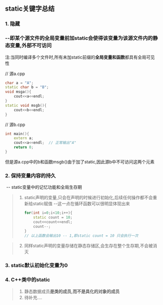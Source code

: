 ## static关键字总结

### 1. 隐藏  

### 	--即某个源文件的全局变量前加static会使得该变量为该源文件内的静态变量,外部不可访问

注:当同时编译多个文件时,所有未加static前缀的**全局变量和函数**都具有全局可见性

// 源a.cpp

```C++
char a = "A";
static char b = "B";
void msga(){
    cout<<a<<endl;
}
static void msgb(){
    cout<<b<<endl;
}
```

// 源b.cpp

```C++
int main(){
    extern a;
    cout<<a<<endl;  // 正常输出"A"  
    return 0;
}
```

但是源a.cpp中的b和函数msgb()由于加了static,因此源b中不可访问这两个元素

### 2. 保持变量内容的持久

​	-- static变量中的记忆功能和全局生存期

> 1. static声明的变量,只会在声明的时候进行初始化,后续任何操作都不会重新给static赋值 --这一点在循环函数可以很明显体现出来
>
>    ```C++
>    for(int i=0;i<10;i++){
>        static count = 10;
>        cout<<count<<endl;
>        count--;
>    }
>    // 以上函数会输出10 -- 1,即static count = 10 只会执行一次
>    ```

> 2. 同样static声明的变量存储在静态存储区,会生存在整个生存期,不会被消灭

### 3. static默认初始化变量为0

### 4. C++类中的static

> 1. 静态数据成员**是类的成员,而不是具化的对象的成员**
> 2. 待补充....